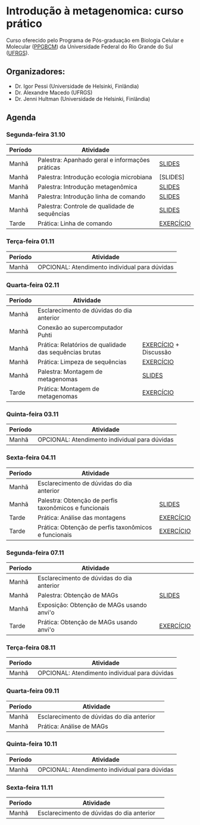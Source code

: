 # Introdução à metagenomica: curso prático

Curso oferecido pelo Programa de Pós-graduação em Biologia Celular e Molecular ([PPGBCM](https://www.ufrgs.br/ppgbcm)) da Universidade Federal do Rio Grande do Sul ([UFRGS](https://www.ufrgs.br)).  

## Organizadores:  
* Dr. Igor Pessi (Universidade de Helsinki, Finlândia)
* Dr. Alexandre Macedo (UFRGS)
* Dr. Jenni Hultman (Universidade de Helsinki, Finlândia)

## Agenda

### Segunda-feira 31.10

|Período|Atividade                                      |                                          |
|-------|-----------------------------------------------|------------------------------------------|
|Manhã  |Palestra: Apanhado geral e informações práticas|[SLIDES](apanhado-geral-info-praticas.pdf)|
|Manhã  |Palestra: Introdução ecologia microbiana       |[SLIDES]                                  |
|Manhã  |Palestra: Introdução metagenômica              |[SLIDES](hultman_metagenomics_brazil.pdf) |
|Manhã  |Palestra: Introdução linha de comando          |[SLIDES](intro-linha-comando.pdf)         |
|Manhã  |Palestra: Controle de qualidade de sequências  |[SLIDES](CQ-sequencias.pdf)               |
|Tarde  |Prática: Linha de comando                      |[EXERCÍCIO](pratica-linha-comando.md)     |

### Terça-feira 01.11

|Período|Atividade                                    |
|-------|---------------------------------------------|
|Manhã  |OPCIONAL: Atendimento individual para dúvidas|

### Quarta-feira 02.11

|Período|Atividade                                             |                                                                  |
|-------|------------------------------------------------------|------------------------------------------------------------------|
|Manhã  |Esclarecimento de dúvidas do dia anterior             |                                                                  |
|Manhã  |Conexão ao supercomputador Puhti                      |                                                                  |
|Manhã  |Prática: Relatórios de qualidade das sequências brutas|[EXERCÍCIO](relatorios-qualidade-sequencias-brutas.md) + Discussão|
|Manhã  |Prática: Limpeza de sequências                        |[EXERCÍCIO](limpeza-sequencias.md)                                |
|Manhã  |Palestra: Montagem de metagenomas                     |[SLIDES](montagem-metagenomas.pdf)                                |
|Tarde  |Prática: Montagem de metagenomas                      |[EXERCÍCIO](montagem-metagenomas.md)                              |

### Quinta-feira 03.11

|Período|Atividade                                    |
|-------|---------------------------------------------|
|Manhã  |OPCIONAL: Atendimento individual para dúvidas|

### Sexta-feira 04.11

|Período|Atividade                                            |                                             |
|-------|-----------------------------------------------------|---------------------------------------------|
|Manhã  |Esclarecimento de dúvidas do dia anterior            |                                             |
|Manhã  |Palestra: Obtenção de perfis taxonômicos e funcionais|[SLIDES](perfis-taxonomicos-funcionais.pdf)  |
|Tarde  |Prática: Análise das montagens                       |[EXERCÍCIO](analise-montagens.md)            |
|Tarde  |Prática: Obtenção de perfis taxonômicos e funcionais |[EXERCÍCIO](perfis-taxonomicos-funcionais.md)|

### Segunda-feira 07.11

|Período|Atividade                                |                                                           |
|-------|-----------------------------------------|-----------------------------------------------------------|
|Manhã  |Esclarecimento de dúvidas do dia anterior|                                                           |
|Manhã  |Palestra: Obtenção de MAGs               |[SLIDES](obtencao-MAGs.pdf)                                |
|Manhã  |Exposição: Obtenção de MAGs usando anvi'o|                                                           |
|Tarde  |Prática: Obtenção de MAGs usando anvi'o  |[EXERCÍCIO](obtencao-MAGs-anvio.md)                        |

### Terça-feira 08.11

|Período|Atividade                                    |
|-------|---------------------------------------------|
|Manhã  |OPCIONAL: Atendimento individual para dúvidas|

### Quarta-feira 09.11

|Período|Atividade                                |                                                           |
|-------|-----------------------------------------|-----------------------------------------------------------|
|Manhã  |Esclarecimento de dúvidas do dia anterior|                                                           |
|Manhã  |Prática: Análise de MAGs                 |                                                           |

### Quinta-feira 10.11

|Período|Atividade                                    |
|-------|---------------------------------------------|
|Manhã  |OPCIONAL: Atendimento individual para dúvidas|

### Sexta-feira 11.11

|Período|Atividade                                |                                                           |
|-------|-----------------------------------------|-----------------------------------------------------------|
|Manhã  |Esclarecimento de dúvidas do dia anterior|                                                           |
